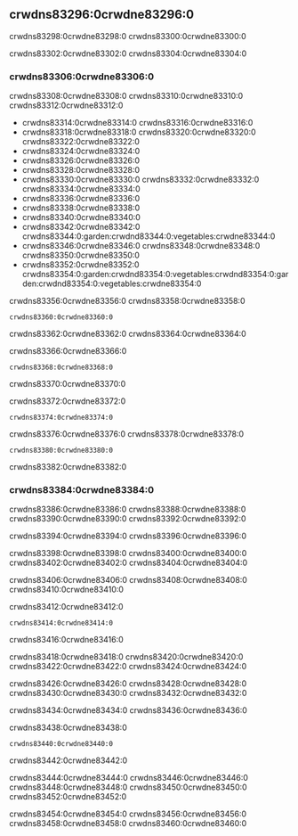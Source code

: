 ## crwdns83296:0crwdne83296:0

crwdns83298:0crwdne83298:0 crwdns83300:0crwdne83300:0

crwdns83302:0crwdne83302:0 crwdns83304:0crwdne83304:0

### crwdns83306:0crwdne83306:0

crwdns83308:0crwdne83308:0 crwdns83310:0crwdne83310:0 crwdns83312:0crwdne83312:0

- crwdns83314:0crwdne83314:0 crwdns83316:0crwdne83316:0
- crwdns83318:0crwdne83318:0 crwdns83320:0crwdne83320:0 crwdns83322:0crwdne83322:0
- crwdns83324:0crwdne83324:0
- crwdns83326:0crwdne83326:0
- crwdns83328:0crwdne83328:0
- crwdns83330:0crwdne83330:0 crwdns83332:0crwdne83332:0 crwdns83334:0crwdne83334:0
- crwdns83336:0crwdne83336:0
- crwdns83338:0crwdne83338:0
- crwdns83340:0crwdne83340:0
- crwdns83342:0crwdne83342:0 crwdns83344:0:garden:crwdnd83344:0:vegetables:crwdne83344:0
- crwdns83346:0crwdne83346:0 crwdns83348:0crwdne83348:0 crwdns83350:0crwdne83350:0
- crwdns83352:0crwdne83352:0 crwdns83354:0:garden:crwdnd83354:0:vegetables:crwdnd83354:0:garden:crwdnd83354:0:vegetables:crwdne83354:0

crwdns83356:0crwdne83356:0 crwdns83358:0crwdne83358:0

```text
crwdns83360:0crwdne83360:0
```

crwdns83362:0crwdne83362:0 crwdns83364:0crwdne83364:0

<span class="filename">crwdns83366:0crwdne83366:0</span>

```rust,noplayground,ignore
crwdns83368:0crwdne83368:0
```

crwdns83370:0crwdne83370:0

<span class="filename">crwdns83372:0crwdne83372:0</span>

```rust,noplayground,ignore
crwdns83374:0crwdne83374:0
```

crwdns83376:0crwdne83376:0 crwdns83378:0crwdne83378:0

```rust,noplayground,ignore
crwdns83380:0crwdne83380:0
```

crwdns83382:0crwdne83382:0

### crwdns83384:0crwdne83384:0

crwdns83386:0crwdne83386:0 crwdns83388:0crwdne83388:0 crwdns83390:0crwdne83390:0 crwdns83392:0crwdne83392:0

crwdns83394:0crwdne83394:0 crwdns83396:0crwdne83396:0

crwdns83398:0crwdne83398:0 crwdns83400:0crwdne83400:0 crwdns83402:0crwdne83402:0 crwdns83404:0crwdne83404:0

crwdns83406:0crwdne83406:0 crwdns83408:0crwdne83408:0 crwdns83410:0crwdne83410:0

<span class="filename">crwdns83412:0crwdne83412:0</span>

```rust,noplayground
crwdns83414:0crwdne83414:0
```

<span class="caption">crwdns83416:0crwdne83416:0</span>

crwdns83418:0crwdne83418:0 crwdns83420:0crwdne83420:0 crwdns83422:0crwdne83422:0 crwdns83424:0crwdne83424:0

crwdns83426:0crwdne83426:0 crwdns83428:0crwdne83428:0 crwdns83430:0crwdne83430:0 crwdns83432:0crwdne83432:0

crwdns83434:0crwdne83434:0 crwdns83436:0crwdne83436:0

crwdns83438:0crwdne83438:0

```text
crwdns83440:0crwdne83440:0
```

<span class="caption">crwdns83442:0crwdne83442:0</span>

crwdns83444:0crwdne83444:0 crwdns83446:0crwdne83446:0 crwdns83448:0crwdne83448:0 crwdns83450:0crwdne83450:0 crwdns83452:0crwdne83452:0

crwdns83454:0crwdne83454:0 crwdns83456:0crwdne83456:0 crwdns83458:0crwdne83458:0 crwdns83460:0crwdne83460:0
